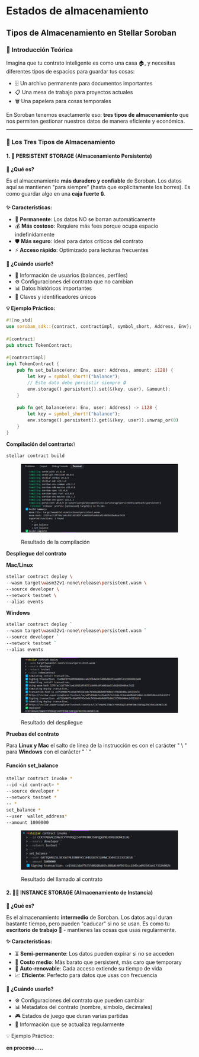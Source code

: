# Estados de almacenamiento

## Tipos de Almacenamiento en Stellar Soroban

### 🌟 Introducción Teórica

Imagina que tu contrato inteligente es como una casa 🏠, y necesitas diferentes tipos de espacios para guardar tus cosas:

* 🗄️ Un archivo permanente para documentos importantes
* 📋 Una mesa de trabajo para proyectos actuales
* 🗑️ Una papelera para cosas temporales

En Soroban tenemos exactamente eso: **tres tipos de almacenamiento** que nos permiten gestionar nuestros datos de manera eficiente y económica.

***

### 🎯 Los Tres Tipos de Almacenamiento

#### 1. 💾 **PERSISTENT STORAGE** (Almacenamiento Persistente)

**🧠 ¿Qué es?**

Es el almacenamiento **más duradero y confiable** de Soroban. Los datos aquí se mantienen "para siempre" (hasta que explícitamente los borres). Es como guardar algo en una **caja fuerte** 🔒.

**✨ Características:**

* 🔄 **Permanente**: Los datos NO se borran automáticamente
* 💰 **Más costoso**: Requiere más fees porque ocupa espacio indefinidamente
* 🛡️ **Más seguro**: Ideal para datos críticos del contrato
* ⚡ **Acceso rápido**: Optimizado para lecturas frecuentes

**🎯 ¿Cuándo usarlo?**

* 👤 Información de usuarios (balances, perfiles)
* ⚙️ Configuraciones del contrato que no cambian
* 📊 Datos históricos importantes
* 🔑 Claves y identificadores únicos

**💡 Ejemplo Práctico:**

```rust
#![no_std]
use soroban_sdk::{contract, contractimpl, symbol_short, Address, Env};

#[contract]
pub struct TokenContract;

#[contractimpl]
impl TokenContract {
    pub fn set_balance(env: Env, user: Address, amount: i128) {
        let key = symbol_short!("balance");
        // Este dato debe persistir siempre 🔒
        env.storage().persistent().set(&(key, user), &amount);
    }
    
    pub fn get_balance(env: Env, user: Address) -> i128 {
        let key = symbol_short!("balance");
        env.storage().persistent().get(&(key, user)).unwrap_or(0)
    }
}
```



**Compilación del contrarto:**\


```bash
stellar contract build
```

<figure><img src="../../.gitbook/assets/image (72).png" alt=""><figcaption><p>Resultado de la compilación</p></figcaption></figure>

**Despliegue del contrato**&#x20;

**Mac/Linux**

```bash
stellar contract deploy \
--wasm target\wasm32v1-none\release\persistent.wasm \
--source developer \
--network testnet \
--alias events
```

**Windows**

```bash
stellar contract deploy `
--wasm target\wasm32v1-none\release\persistent.wasm `
--source developer `
--network testnet `
--alias events
```

<figure><img src="../../.gitbook/assets/image (73).png" alt=""><figcaption><p>Resultado del despliegue</p></figcaption></figure>

**Pruebas del contrato**

Para **Linux y Mac** el salto de línea de la instrucción es con el carácter " \ " para **Windows** con el carácter " \` "

#### Función set\_balance

```bash
stellar contract invoke *
--id <id contract> *
--source developer *
--network testnet *
-- *
set_balance *
--user  wallet_address*
--amount 1000000
```

<figure><img src="../../.gitbook/assets/image (74).png" alt=""><figcaption><p>Resultado del  llamado al contrato</p></figcaption></figure>

#### 2. 🏃‍♂️ **INSTANCE STORAGE** (Almacenamiento de Instancia)

**🧠 ¿Qué es?**

Es el almacenamiento **intermedio** de Soroban. Los datos aquí duran bastante tiempo, pero pueden "caducar" si no se usan. Es como tu **escritorio de trabajo** 📝 - mantienes las cosas que usas regularmente.

**✨ Características:**

* ⏳ **Semi-permanente**: Los datos pueden expirar si no se acceden
* 💸 **Costo medio**: Más barato que persistent, más caro que temporary
* 🔄 **Auto-renovable**: Cada acceso extiende su tiempo de vida
* 📈 **Eficiente**: Perfecto para datos que usas con frecuencia

**🎯 ¿Cuándo usarlo?**

* ⚙️ Configuraciones del contrato que pueden cambiar
* 📊 Metadatos del contrato (nombre, símbolo, decimales)
* 🎮 Estados de juego que duran varias partidas
* 📝 Información que se actualiza regularmente

💡 Ejemplo Práctico:

**en proceso.....**
